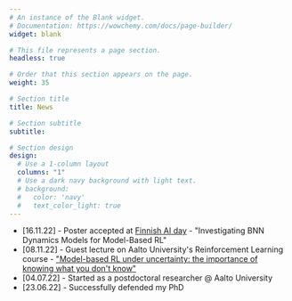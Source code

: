 ```yaml
---
# An instance of the Blank widget.
# Documentation: https://wowchemy.com/docs/page-builder/
widget: blank

# This file represents a page section.
headless: true

# Order that this section appears on the page.
weight: 35

# Section title
title: News

# Section subtitle
subtitle:

# Section design
design:
  # Use a 1-column layout
  columns: "1"
  # Use a dark navy background with light text.
  # background:
  #   color: 'navy'
  #   text_color_light: true
---
```


<!-- - Paper accepted to [26th International Conference on Artificial Intelligence and Statistics (AISTATS)](https://aistats.org/) -->
<!-- - Poster accepted at [Finnish AI day](https://fcai.fi/ai-day-2022) -->
- [16.11.22] - Poster accepted at [Finnish AI day](https://fcai.fi/ai-day-2022) - "Investigating BNN Dynamics Models for Model-Based RL"
- [08.11.22] - Guest lecture on Aalto University's Reinforcement Learning course - ["Model-based RL under uncertainty: the importance of knowing what you don't know"](./talk/model-based-reinforcement-learning-under-uncertainty-the-importance-of-knowing-what-you-dont-know/)
- [04.07.22] - Started as a postdoctoral researcher @ Aalto University
- [23.06.22] - Successfully defended my PhD



<!-- - Poster accepted at [Finnish AI day](https://fcai.fi/ai-day-2022) - "Investigating BNN Dynamics Models for Model-Based RL" with Arno Solin and Joni Pajarinen -->
<!-- - Giving a guest lecture on Reinforcement Learning course @ Aalto University - "Model-based RL under uncertainty: the importance of knowing what you don't know" -->
